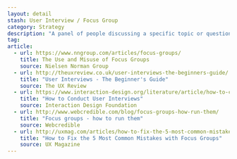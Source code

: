 ```yaml
---
layout: detail
stash: User Interview / Focus Group
category: Strategy
description: "A panel of people discussing a specific topic or question. Teaches about the users’ feelings, opinions and even language. Useful when the target audience is new or unknown for the team."
tag:
article:
  - url: https://www.nngroup.com/articles/focus-groups/
    title: The Use and Misuse of Focus Groups
    source: Nielsen Norman Group
  - url: http://theuxreview.co.uk/user-interviews-the-beginners-guide/
    title: "User Interviews - The Beginner's Guide"
    source: The UX Review
  - url: https://www.interaction-design.org/literature/article/how-to-conduct-user-interviews
    title: "How to Conduct User Interviews"
    source: Interaction Design Foundation
  - url: http://www.webcredible.com/blog/focus-groups-how-run-them/
    title: "Focus groups - how to run them"
    source: Webcredible
  - url: http://uxmag.com/articles/how-to-fix-the-5-most-common-mistakes-with-focus-groups
    title: "How to Fix the 5 Most Common Mistakes with Focus Groups"
    source: UX Magazine
---
```

